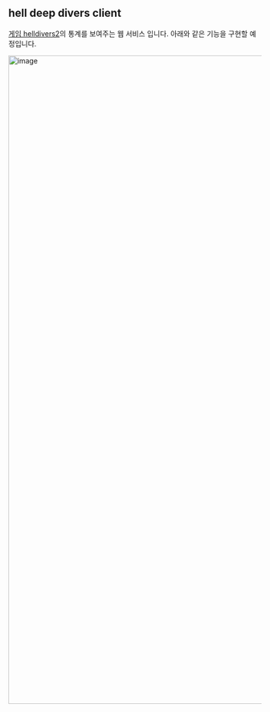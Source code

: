 ## hell deep divers client
[게임 helldivers2](https://www.playstation.com/ko-kr/games/helldivers-2/)의 통계를 보여주는 웹 서비스 입니다.
아래와 같은 기능을 구현할 예정입니다.

<img width="1291" alt="image" src="https://github.com/user-attachments/assets/ebcc7663-9de2-47bb-bc8d-5c6162effa2d">
